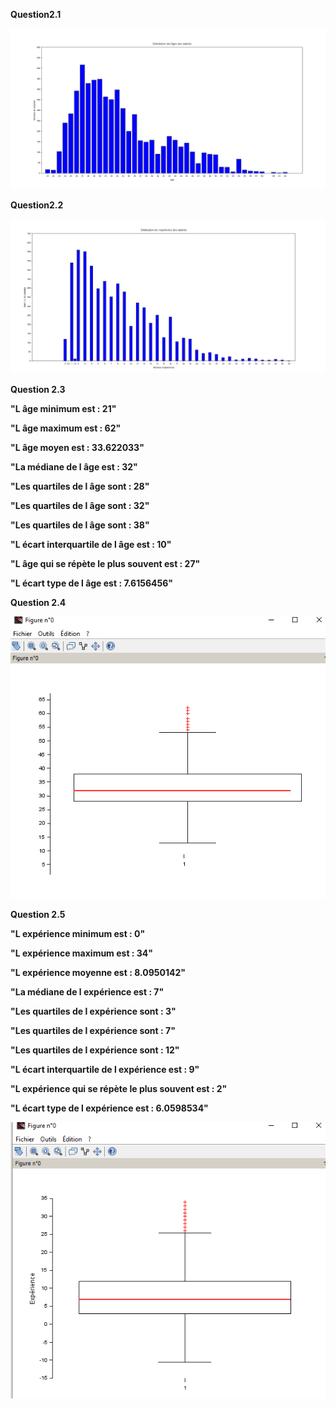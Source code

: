 **Question2.1**


<img src="./img/2.1.PNG"></div>



**Question2.2**

<img src="./img/2.2.PNG"></div>


**Question 2.3**


  **"L âge minimum est : 21"**


 **"L âge maximum est : 62"**


  **"L âge moyen est : 33.622033"**


  **"La médiane de l âge est : 32"**

  **"Les quartiles de l âge sont : 28"**

  **"Les quartiles de l âge sont : 32"**

  **"Les quartiles de l âge sont : 38"**


  **"L écart interquartile de l âge est : 10"**


  **"L âge qui se répète le plus souvent est : 27"**


  **"L écart type de l âge est : 7.6156456"**



  **Question 2.4**

<img src="./img/2.3.PNG"></div>

  **Question 2.5**


  **"L expérience minimum est : 0"**


  **"L expérience maximum est : 34"**


  **"L expérience moyenne est : 8.0950142"**


 **"La médiane de l expérience est : 7"**


  **"Les quartiles de l expérience sont : 3"**

  **"Les quartiles de l expérience sont : 7"**
  
  **"Les quartiles de l expérience sont : 12"**


  **"L écart interquartile de l expérience est : 9"**

  **"L expérience qui se répète le plus souvent est : 2"**

  **"L écart type de l expérience est : 6.0598534"**


<img src="./img/2.5.PNG"></div>
